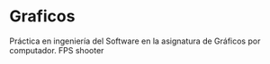 # Graficos
Práctica en ingeniería del Software en la asignatura de Gráficos por computador.
FPS shooter
